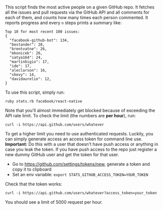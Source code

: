 This script finds the most active people on a given GitHub repo. It fetches all the issues and pull requests via the GitHub API and all comments for each of them, and counts how many times each person commented. It reports progress and every `n` steps prints a summary like:

    Top 10 for most recent 100 issues:
    {
      "facebook-github-bot": 134,
      "bestander": 28,
      "brentvatne": 26,
      "mkonicek": 26,
      "satya164": 24,
      "martinbigio": 17,
      "ide": 17,
      "aleclarson": 16,
      "skevy": 14,
      "davidaurelio": 12,
    }

To use this script, simply run:

    ruby stats.rb facebook/react-native

Note that you'll almost immediately get blocked because of exceeding the API rate limit. To check the limit (the numbers are **per hour**), run:

    curl -i https://api.github.com/users/whatever

To get a higher limit you need to use authenticated requests. Luckily, you can simply generate access an access token for command line use. **Important:** Do this with a user that doesn't have push access or anything in case you leak the token. If you have push access to the repo just register a new dummy GitHub user and get the token for that user.

- Go to https://github.com/settings/tokens/new, generate a token and copy it to clipboard
- Set an env variable: `export STATS_GITHUB_ACCESS_TOKEN=YOUR_TOKEN`

Check that the token works:

    curl -i https://api.github.com/users/whatever?access_token=your_token

You should see a limit of 5000 request per hour.
